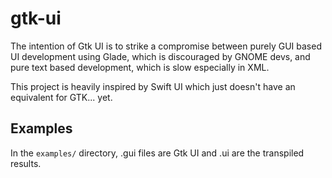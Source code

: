 # gtk-ui

The intention of Gtk UI is to strike a compromise between purely GUI based UI development using Glade, which is discouraged by GNOME devs, and pure text based development, which is slow especially in XML. 

This project is heavily inspired by Swift UI which just doesn't have an equivalent for GTK... yet.

## Examples

In the `examples/` directory, .gui files are Gtk UI and .ui are the transpiled results.
